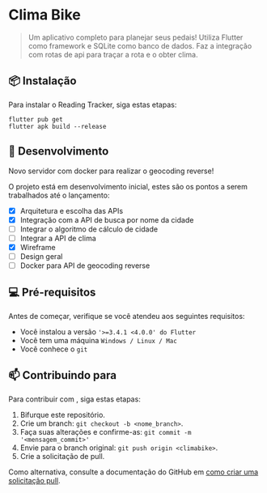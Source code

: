 # Clima Bike

> Um aplicativo completo para planejar seus pedais! Utiliza Flutter como framework e SQLite como banco de dados.
> Faz a integração com rotas de api para traçar a rota e o obter clima.

## 📦 Instalação

Para instalar o Reading Tracker, siga estas etapas:

```
flutter pub get
flutter apk build --release
```

## 📌 Desenvolvimento

Novo servidor com docker para realizar o geocoding reverse!

O projeto está em desenvolvimento inicial, estes são os pontos a serem trabalhados até o lançamento:

- [x] Arquitetura e escolha das APIs
- [x] Integração com a API de busca por nome da cidade
- [ ] Integrar o algoritmo de cálculo de cidade
- [ ] Integrar a API de clima
- [x] Wireframe
- [ ] Design geral
- [ ] Docker para API de geocoding reverse

## 💻 Pré-requisitos

Antes de começar, verifique se você atendeu aos seguintes requisitos:

- Você instalou a versão `'>=3.4.1 <4.0.0' do Flutter`
- Você tem uma máquina `Windows / Linux / Mac`
- Você conhece o `git`

## 📫 Contribuindo para <climabike>

Para contribuir com <climabike>, siga estas etapas:

1. Bifurque este repositório.
2. Crie um branch: `git checkout -b <nome_branch>`.
3. Faça suas alterações e confirme-as: `git commit -m '<mensagem_commit>'`
4. Envie para o branch original: `git push origin <climabike>`.
5. Crie a solicitação de pull.

Como alternativa, consulte a documentação do GitHub em [como criar uma solicitação pull](https://help.github.com/en/github/collaborating-with-issues-and-pull-requests/creating-a-pull-request).
